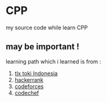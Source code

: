 # CPP
my source code  while learn CPP

## may be important !
learning path which i learned is from  : 
1. [tlx toki Indonesia](tlx.toki.id/course)
2. [hackerrank](hackerrank.com)
3. [codeforces](codeforces.com)
4. [codechef](codechef.com)
